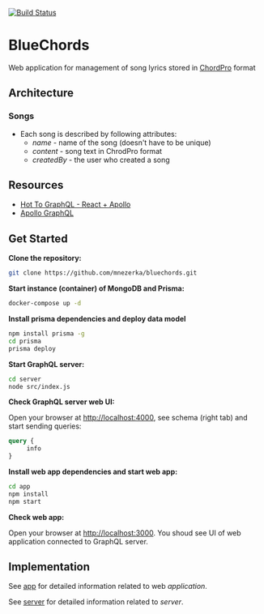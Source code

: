 [![Build Status](https://dev.azure.com/cvakiitho/bluechords/_apis/build/status/bluechords.bluechords?branchName=master)](https://dev.azure.com/cvakiitho/bluechords/_build/latest?definitionId=2&branchName=master)
# BlueChords

Web application for management of song lyrics stored in
[ChordPro](https://www.chordpro.org/chordpro/ChordPro-File-Format-Specification.html)
format

## Architecture

### Songs
* Each song is described by following attributes:
  * *name* - name of the song (doesn't have to be unique)
  * *content* - song text in ChrodPro format
  * *createdBy* - the user who created a song

## Resources ##

* [Hot To GraphQL - React + Apollo](https://www.howtographql.com/react-apollo)
* [Apollo GraphQL](https://www.apollographql.com)

## Get Started ##

**Clone the repository:**

```sh
git clone https://github.com/mnezerka/bluechords.git
```

**Start instance (container) of MongoDB and Prisma:**
```sh
docker-compose up -d
```

**Install prisma dependencies and deploy data model**

```sh
npm install prisma -g
cd prisma
prisma deploy
```

**Start GraphQL server:**

```sh
cd server
node src/index.js
```

**Check GraphQL server web UI:**

Open your browser at [http://localhost:4000](http://localhost:4000), see schema
(right tab)  and start sending queries:

```graphql
query {
     info
}
```

**Install web app dependencies and start web app:**

```sh
cd app
npm install
npm start
```

**Check web app:**

Open your browser at [http://localhost:3000](http://localhost:3000). You shoud see
UI of web application connected to GraphQL server.

## Implementation ##

See [app](app/README.md) for detailed information related to web *application*.

See [server](server/README.md) for detailed information related to *server*.
